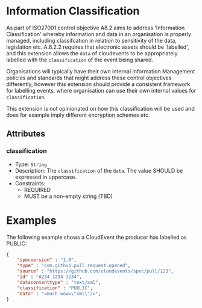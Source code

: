 # Information Classification

As part of ISO27001 control objective A8.2 aims to address 'Information Classification' whereby information and data in an organisation is properly managed, including classifcation in relation to sensitivity of the data, legislation etc. A.8.2.2 requires that electronic assets should be 'labelled', and this extension allows the `data` of cloudevents to be appropriately labelled with the `classification` of the event being shared.

Organisations will typically have their own internal Information Management policies and standards that might address these control objectives differently, however this extension should provide a consistent framework for labelling events, where organisation can use their own internal values for `classification`.

This extension is not opinionated on how this classification will be used and does for example imply different encryption schemes etc.

## Attributes

### classification

- Type: `String`
- Description: The `classification` of the `data`. The value SHOULD be expressed in uppercase.
- Constraints:
  - REQUIRED
  - MUST be a non-empty string (TBD)

# Examples

The following example shows a CloudEvent the producer has labelled as PUBLIC:

```JSON
{
    "specversion" : "1.0",
    "type" : "com.github.pull_request.opened",
    "source" : "https://github.com/cloudevents/spec/pull/123",
    "id" : "A234-1234-1234",
    "datacontenttype" : "text/xml",
    "classification" : "PUBLIC",
    "data" : "<much wow=\"xml\"/>",
}
```
